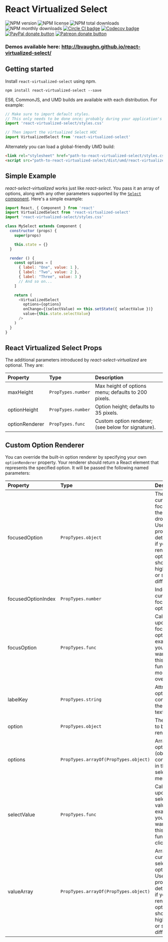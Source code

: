 # React Virtualized Select

![NPM version](https://img.shields.io/npm/v/react-virtualized-select.svg?style=flat)
![NPM license](https://img.shields.io/npm/l/react-virtualized-select.svg?style=flat)
![NPM total downloads](https://img.shields.io/npm/dt/react-virtualized-select.svg?style=flat)
![NPM monthly downloads](https://img.shields.io/npm/dm/react-virtualized-select.svg?style=flat)
[![Circle CI badge](https://img.shields.io/circleci/project/bvaughn/react-virtualized-select/master.svg?style=flat)](https://circleci.com/gh/bvaughn/react-virtualized-select)
[![Codecov badge](https://img.shields.io/codecov/c/github/bvaughn/react-virtualized-select/master.svg)](https://codecov.io/github/bvaughn/react-virtualized-select)
[![PayPal donate button](https://img.shields.io/badge/paypal-donate-lightgray.svg?style=flat)](https://www.paypal.com/cgi-bin/webscr?cmd=_s-xclick&hosted_button_id=5CVMYQKVPZC72)
[![Patreon donate button](https://img.shields.io/badge/patreon-donate%20once-lightgray.svg?style=flat)](https://www.patreon.com/user?u=2979769)

### Demos available here: http://bvaughn.github.io/react-virtualized-select/

## Getting started

Install `react-virtualized-select` using npm.

```shell
npm install react-virtualized-select --save
```

ES6, CommonJS, and UMD builds are available with each distribution.
For example:

```js
// Make sure to import default styles.
// This only needs to be done once; probably during your application's bootstrapping process.
import 'react-virtualized-select/styles.css'

// Then import the virtualized Select HOC
import VirtualizedSelect from 'react-virtualized-select'
```

Alternately you can load a global-friendly UMD build:

```html
<link rel="stylesheet" href="path-to-react-virtualized-select/styles.css">
<script src="path-to-react-virtualized-select/dist/umd/react-virtualized-select.js"></script>
```

## Simple Example

_react-select-virtualized_ works just like _react-select_. You pass it an array of options, along with any other parameters supported by the [`Select` component](https://github.com/JedWatson/react-select/#usage). Here's a simple example:

```js
import React, { Component } from 'react'
import VirtualizedSelect from 'react-virtualized-select'
import 'react-virtualized-select/styles.css'

class MySelect extends Component {
  constructor (props) {
    super(props)

    this.state = {}
  }

  render () {
    const options = [
      { label: "One", value: 1 },
      { label: "Two", value: 2 },
      { label: "Three", value: 3 }
      // And so on...
    ]

    return (
      <VirtualizedSelect
        options={options}
        onChange={(selectValue) => this.setState({ selectValue })}
        value={this.state.selectValue}
      />
    )
  }
}
```

## React Virtualized Select Props

The additional parameters introduced by _react-select-virtualized_ are optional. They are:

| Property | Type | Description |
|:---|:---|:---|
| maxHeight | `PropTypes.number` | Max height of options menu; defaults to 200 pixels. |
| optionHeight | `PropTypes.number` | Option height; defaults to 35 pixels. |
| optionRenderer | `PropTypes.func` | Custom option renderer; (see below for signature). |

## Custom Option Renderer

You can override the built-in option renderer by specifying your own `optionRenderer` property. Your renderer should return a React element that represents the specified option. It will be passed the following named parameters:

| Property | Type | Description |
|:---|:---|:---|
| focusedOption | `PropTypes.object` | The option currently-focused in the dropdown. Use this property to determine if your rendered option should be highlighted or styled differently. |
| focusedOptionIndex | `PropTypes.number` | Index of the currently-focused option. |
| focusOption | `PropTypes.func` | Callback to update the focused option; for example, you may want to call this function on mouse-over. |
| labelKey | `PropTypes.string` | Attribute of option that contains the display text. |
| option | `PropTypes.object` | The option to be rendered. |
| options | `PropTypes.arrayOf(PropTypes.object)` | Array of options (objects) contained in the select menu. |
| selectValue | `PropTypes.func` | Callback to update the selected values; for example, you may want to call this function on click. |
| valueArray | `PropTypes.arrayOf(PropTypes.object)` | Array of the currently-selected options. Use this property to determine if your rendered option should be highlighted or styled differently. |
